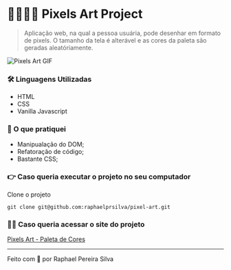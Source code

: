 # 👨‍🎨👩‍🎨 Pixels Art Project

> Aplicação web, na qual a pessoa usuária, pode desenhar em formato de pixels. O tamanho da tela é alterável e as cores da paleta são geradas aleatóriamente.

![Pixels Art GIF](https://media.giphy.com/media/yOjB2AYttuSN3horZI/giphy.gif)

### 🛠 Linguagens Utilizadas

- HTML
- CSS
- Vanilla Javascript

### 📝 O que pratiquei

- Manipualação do DOM;
- Refatoração de código;
- Bastante CSS;

### 👉 Caso queria executar o projeto no seu computador

Clone o projeto

```shell
git clone git@github.com:raphaelprsilva/pixel-art.git
```

### 👨‍💻 Caso queria acessar o site do projeto

[Pixels Art - Paleta de Cores](https://pixels-art.elraphael.com.br/)

---

Feito com 💚 por Raphael Pereira Silva
